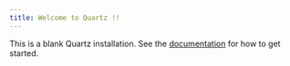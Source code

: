 ```yaml
---
title: Welcome to Quartz !!
---
```


This is a blank Quartz installation.
See the [documentation](https://quartz.jzhao.xyz) for how to get started.
